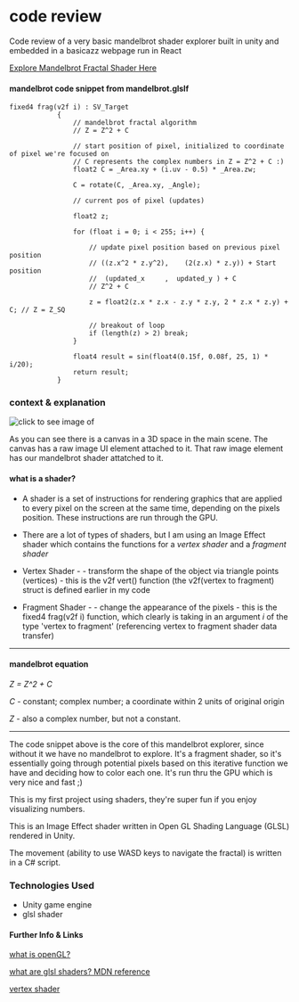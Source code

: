 # code review
Code review of a very basic mandelbrot shader explorer built in unity and embedded in a basicazz webpage run in React 

[Explore Mandelbrot Fractal Shader Here](https://f05unt.csb.app/)

#### mandelbrot code snippet from mandelbrot.glslf ####
```
fixed4 frag(v2f i) : SV_Target
            {
                // mandelbrot fractal algorithm  
                // Z = Z^2 + C
                
                // start position of pixel, initialized to coordinate of pixel we're focused on 
                // C represents the complex numbers in Z = Z^2 + C :) 
                float2 C = _Area.xy + (i.uv - 0.5) * _Area.zw; 
                
                C = rotate(C, _Area.xy, _Angle);
                
                // current pos of pixel (updates)
               
                float2 z;

                for (float i = 0; i < 255; i++) {

                    // update pixel position based on previous pixel position 
                    // ((z.x^2 * z.y^2),    (2(z.x) * z.y)) + Start position
                    //  (updated_x     ,  updated_y ) + C
                    // Z^2 + C 
                    
                    z = float2(z.x * z.x - z.y * z.y, 2 * z.x * z.y) + C; // Z = Z_SQ

                    // breakout of loop
                    if (length(z) > 2) break;
                }

                float4 result = sin(float4(0.15f, 0.08f, 25, 1) * i/20);
                return result;
            }
 ```
 ### context & explanation ### 
 
 ![click to see image of ](https://i.imgur.com/aG6VW5t.png)
 
 As you can see there is a canvas in a 3D space in the main scene. The canvas has a raw image UI element attached to it. That raw image element has our mandelbrot shader attatched to it. 
 
 
 #### what is a shader? #### 
 
 - A shader is a set of instructions for rendering graphics that are applied to every pixel on the screen at the same time, depending on the pixels position. These instructions are run through the GPU. 

- There are a lot of types of shaders, but I am using an Image Effect shader which contains the functions for a *vertex shader* and a *fragment shader*
 
* Vertex Shader - 
        - transform the shape of the object via triangle points (vertices) 
        - this is the v2f vert() function (the v2f(vertex to fragment) struct           is defined earlier in my code


* Fragment Shader - 
         - change the appearance of the pixels
         - this is the fixed4 frag(v2f i) function, which clearly is taking              in an argument *i* of the type 'vertex to fragment' (referencing              vertex to fragment shader data transfer) 



 ************ ************ ************
 
#### mandelbrot equation ####
 
 *Z = Z^2 + C*
 
 *C* - constant; complex number; a coordinate within 2 units of original origin 
 
 *Z* - also a complex number, but not a constant. 
 
 ************ ************ ************
 
 The code snippet above is the core of this mandelbrot explorer, since without it we have no mandelbrot to explore. 
 It's a fragment shader, so it's essentially going through potential pixels based on this iterative function we have and deciding how to color each one. It's run thru the GPU which is very nice and fast ;)
 
 This is my first project using shaders, they're super fun if you enjoy visualizing numbers.
 
 This is an Image Effect shader written in Open GL Shading Language (GLSL) rendered in Unity. 
 
 The movement (ability to use WASD keys to navigate the fractal) is written in a C# script. 
 
 
 ### Technologies Used ### 
 
 - Unity game engine
 - glsl shader 

#### Further Info & Links ####

[what is openGL?](https://openglbook.com/chapter-0-preface-what-is-opengl.html)

[what are glsl shaders? MDN reference](https://developer.mozilla.org/en-US/docs/Games/Techniques/3D_on_the_web/GLSL_Shaders)

[vertex shader](https://www.pcmag.com/encyclopedia/term/vertex-shader)


 
